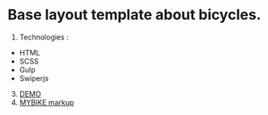 # Base layout template about bicycles.
1. Technologies :
  - HTML
  - SCSS
  - Gulp
  - Swiperjs
3. [DEMO](https://svitjojo.github.io/MyBike-landing/)
4. [MYBIKE markup](https://www.figma.com/file/NZQAIydtHo5QkINyGLHNcq/BIKE-New-Version?node-id=0%3A1)


